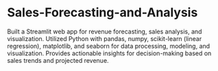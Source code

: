 # Sales-Forecasting-and-Analysis
Built a Streamlit web app for revenue forecasting, sales analysis, and visualization. Utilized Python with pandas, numpy, scikit-learn (linear regression), matplotlib, and seaborn for data processing, modeling, and visualization. Provides actionable insights for decision-making based on sales trends and projected revenue.
